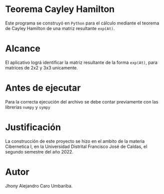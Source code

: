 # Teorema Cayley Hamilton
Este programa se construyó en `Python` para el cálculo mediante el teorema de Cayley Hamilton de una matriz resultante `exp(At)`.

# Alcance
El aplicativo lográ identificar la matriz resultante de la forma `exp(At)`, para matrices de 2x2 y 3x3 unicamente.

# Antes de ejecutar
Para la correcta ejecución del archivo se debe contar previamente con las librerias `numpy` y `sympy`

# Justificación
La construcción de este proyecto se hizo en el ambito de la materia Cibernetica I, en la Universidad Distrital Francisco José de Caldas, el segundo semestre del año 2022.

# Autor
Jhony Alejandro Caro Umbariba.